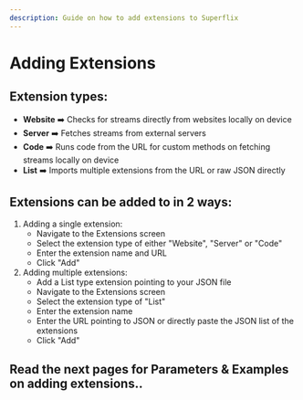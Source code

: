 ```yaml
---
description: Guide on how to add extensions to Superflix
---
```


# Adding Extensions

## Extension types:

* **Website** ➡️ Checks for streams directly from websites locally on device
* **Server** ➡️ Fetches streams from external servers
* **Code** ➡️ Runs code from the URL for custom methods on fetching streams locally on device
* **List** ➡️ Imports multiple extensions from the URL or raw JSON directly

## Extensions can be added to in 2 ways:

1. Adding a single extension:
   * Navigate to the Extensions screen
   * Select the extension type of either "Website", "Server" or "Code"
   * Enter the extension name and URL
   * Click "Add"
2. Adding multiple extensions:
   * Add a List type extension pointing to your JSON file
   * Navigate to the Extensions screen
   * Select the extension type of "List"
   * Enter the extension name
   * Enter the URL pointing to JSON or directly paste the JSON list of the extensions
   * Click "Add"



## Read the next pages for Parameters & Examples on adding extensions..

